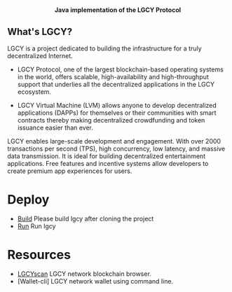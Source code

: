 <h4 align="center">
  Java implementation of the LGCY Protocol</a>
</h4>


## What's LGCY?

LGCY is a project dedicated to building the infrastructure for a truly decentralized Internet.

* LGCY Protocol, one of the largest blockchain-based operating systems in the world, offers scalable, high-availability and high-throughput support that underlies all the decentralized applications in the LGCY ecosystem.

* LGCY Virtual Machine (LVM) allows anyone to develop decentralized applications (DAPPs) for themselves or their communities with smart contracts thereby making decentralized crowdfunding and token issuance easier than ever.

LGCY enables large-scale development and engagement. With over 2000 transactions per second (TPS), high concurrency, low latency, and massive data transmission. It is ideal for building decentralized entertainment applications. Free features and incentive systems allow developers to create premium app experiences for users.

# Deploy
* [Build](./build.md) Please build lgcy after cloning the project
* [Run](./run.md) Run lgcy

# Resources
* [LGCYscan](https://lgcyscan.network/) LGCY network blockchain browser.
* [Wallet-cli] LGCY network wallet using command line.
